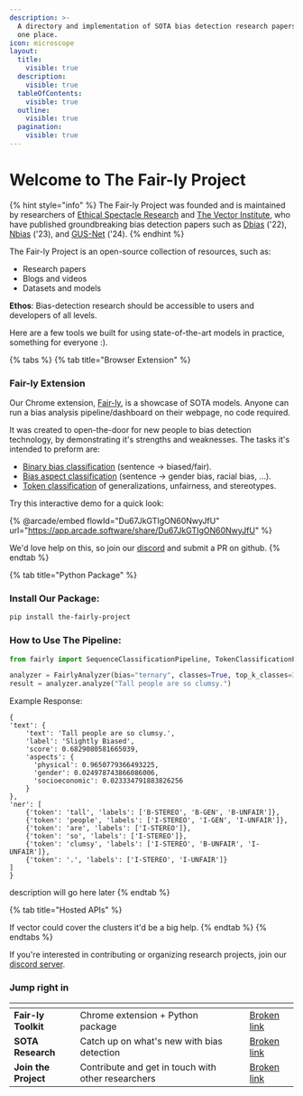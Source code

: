 ```yaml
---
description: >-
  A directory and implementation of SOTA bias detection research papers, all in
  one place.
icon: microscope
layout:
  title:
    visible: true
  description:
    visible: true
  tableOfContents:
    visible: true
  outline:
    visible: true
  pagination:
    visible: true
---
```


# Welcome to The Fair-ly Project

{% hint style="info" %}
The Fair-ly Project was founded and is maintained by researchers of [Ethical Spectacle Research](https://ethicalspectacle.org) and [The Vector Institute](https://vectorinstitute.ai/), who have published groundbreaking bias detection papers such as [Dbias](https://arxiv.org/abs/2208.05777) ('22), [Nbias](https://arxiv.org/abs/2308.01681) ('23), and [GUS-Net](https://arxiv.org/abs/2410.08388) ('24).&#x20;
{% endhint %}

The Fair-ly Project is an open-source collection of resources, such as:

* Research papers
* Blogs and videos
* Datasets and models

**Ethos**: Bias-detection research should be accessible to users and developers of all levels.&#x20;

Here are a few tools we built for using state-of-the-art models in practice, something for everyone :).

{% tabs %}
{% tab title="Browser Extension" %}
### Fair-ly Extension

Our Chrome extension, [Fair-ly](https://chromewebstore.google.com/detail/fair-ly/geoaacpcopfegimhbdemjkocekpncfcc), is a showcase of SOTA models. Anyone can run a bias analysis pipeline/dashboard on their webpage, no code required.

It was created to open-the-door for new people to bias detection technology, by demonstrating it's strengths and weaknesses. The tasks it's intended to preform are:

* [Binary bias classification](research/sequence-classification/binary.md) (sentence -> biased/fair).
* [Bias aspect classification](research/sequence-classification/multi-class.md) (sentence -> gender bias, racial bias, ...).
* [Token classification](research/ner/token-classification.md) of generalizations, unfairness, and stereotypes.

Try this interactive demo for a quick look:

{% @arcade/embed flowId="Du67JkGTIgON60NwyJfU" url="https://app.arcade.software/share/Du67JkGTIgON60NwyJfU" %}

We'd love help on this, so join our [discord](https://discord.gg/Jn6TYxwRjy) and submit a PR on github.
{% endtab %}

{% tab title="Python Package" %}
### Install Our Package:

```bash
pip install the-fairly-project
```

### How to Use The Pipeline:

```python
from fairly import SequenceClassificationPipeline, TokenClassificationPipeline

analyzer = FairlyAnalyzer(bias="ternary", classes=True, top_k_classes=3, ner="gus")
result = analyzer.analyze("Tall people are so clumsy.")
```

Example Response:

```json5
{
'text': {
    'text': 'Tall people are so clumsy.', 
    'label': 'Slightly Biased', 
    'score': 0.6829080581665039, 
    'aspects': {
      'physical': 0.9650779366493225, 
      'gender': 0.024978743866086006, 
      'socioeconomic': 0.023334791883826256
    }
}, 
'ner': [
    {'token': 'tall', 'labels': ['B-STEREO', 'B-GEN', 'B-UNFAIR']}, 
    {'token': 'people', 'labels': ['I-STEREO', 'I-GEN', 'I-UNFAIR']}, 
    {'token': 'are', 'labels': ['I-STEREO']}, 
    {'token': 'so', 'labels': ['I-STEREO']}, 
    {'token': 'clumsy', 'labels': ['I-STEREO', 'B-UNFAIR', 'I-UNFAIR']},
    {'token': '.', 'labels': ['I-STEREO', 'I-UNFAIR']}
]
}
```

description will go here later
{% endtab %}

{% tab title="Hosted APIs" %}


If vector could cover the clusters it'd be a big help.
{% endtab %}
{% endtabs %}



If you're interested in contributing or organizing research projects, join our [discord server](https://discord.gg/Jn6TYxwRjy).

### Jump right in

<table data-view="cards"><thead><tr><th></th><th></th><th data-hidden data-card-cover data-type="files"></th><th data-hidden></th><th data-hidden data-card-target data-type="content-ref"></th></tr></thead><tbody><tr><td><strong>Fair-ly Toolkit</strong></td><td>Chrome extension + Python package</td><td></td><td></td><td><a href="broken-reference">Broken link</a></td></tr><tr><td><strong>SOTA Research</strong></td><td>Catch up on what's new with bias detection</td><td></td><td></td><td><a href="broken-reference">Broken link</a></td></tr><tr><td><strong>Join the Project</strong></td><td>Contribute and get in touch with other researchers</td><td></td><td></td><td><a href="broken-reference">Broken link</a></td></tr></tbody></table>
